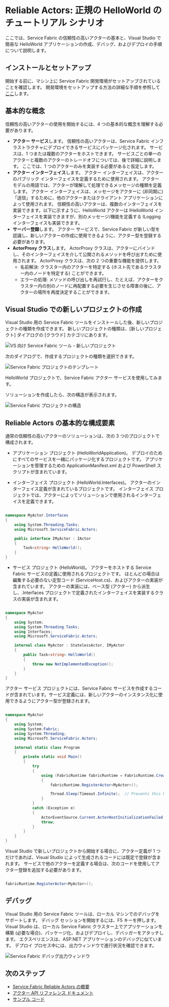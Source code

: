 <properties
   pageTitle="信頼性の高いアクターの概要 | Microsoft Azure"
   description="このチュートリアルでは、Service Fabric Reliable Actors を使用して標準的な HelloWorld の作成、デバッグ、およびデプロイを行う手順について説明します。"
   services="service-fabric"
   documentationCenter=".net"
   authors="vturecek"
   manager="timlt"
   editor=""/>

<tags
   ms.service="service-fabric"
   ms.devlang="dotnet"
   ms.topic="article"
   ms.tgt_pltfrm="NA"
   ms.workload="NA"
   ms.date="11/13/2015"
   ms.author="vturecek"/>

# Reliable Actors: 正規の HelloWorld のチュートリアル シナリオ
ここでは、Service Fabric の信頼性の高いアクターの基本と、Visual Studio で簡易な HelloWorld アプリケーションの作成、デバッグ、およびデプロイの手順について説明します。

## インストールとセットアップ
開始する前に、マシン上に Service Fabric 開発環境がセットアップされていることを確認します。
開発環境をセットアップする方法の詳細な手順を参照して [ここ](service-fabric-get-started.md)します。

## 基本的な概念
信頼性の高いアクターの使用を開始するには、4 つの基本的な概念を理解する必要があります。

* **アクター サービス**します。 信頼性の高いアクターは、Service Fabric インフラストラクチャにデプロイできるサービスにパッケージ化されます。 サービスは、1 つまたは複数のアクターをホストできます。 サービスごとの単一のアクターと複数のアクターのトレードオフについては、後で詳細に説明します。 ここでは、1 つのアクターのみを実装する必要があると仮定します。
* **アクター インターフェイス**します。 アクター インターフェイスは、アクターのパブリック インターフェイスを定義するために使用されます。 アクター モデルの用語では、アクターが理解して処理できるメッセージの種類を定義します。 アクター インターフェイスは、メッセージをアクターに (非同期に)「送信」するために、他のアクターまたはクライアント アプリケーションによって使用されます。 信頼性の高いアクターは、複数のインターフェイスを実装できます。以下に示すように、HelloWorld アクターは IHelloWorld インターフェイスを実装できますが、別のメッセージ/機能を定義する ILogging インターフェイスも実装できます。
* **サーバー登録**します。 アクター サービスで、Service Fabric が新しい型を認識し、新しいアクターの作成に使用できるように、アクター型を登録する必要があります。
* **ActorProxy クラス**します。 ActorProxy クラスは、アクターにバインドし、そのインターフェイスを介して公開されるメソッドを呼び出すために使用されます。 ActorProxy クラスは、次の 2 つの重要な機能を提供します。
    * 名前解決: クラスター内のアクターを特定する (ホスト先であるクラスター内のノードを特定する) ことができます。
    * エラーの処理: メソッドの呼び出しを再試行し、たとえば、アクターをクラスター内の別のノードに再配置する必要を生じさせる障害の後に、アクターの場所を再度決定することができます。

## Visual Studio での新しいプロジェクトの作成
Visual Studio 用の Service Fabric ツールをインストールした後、新しいプロジェクトの種類を作成できます。 新しいプロジェクトの種類は、[新しいプロジェクト] ダイアログの [クラウド] カテゴリにあります。


![VS 向け Service Fabric ツール - 新しいプロジェクト][1]

次のダイアログで、作成するプロジェクトの種類を選択できます。

![Service Fabric プロジェクトのテンプレート][5]

HelloWorld プロジェクトで、Service Fabric アクター サービスを使用してみます。

ソリューションを作成したら、次の構造が表示されます。

![Service Fabric プロジェクトの構造][2]

## Reliable Actors の基本的な構成要素

通常の信頼性の高いアクターのソリューションは、次の 3 つのプロジェクトで構成されます。

* アプリケーション プロジェクト (HelloWorldApplication)。 デプロイのためにすべてのサービスを一緒にパッケージ化するプロジェクトです。 アプリケーションを管理するための ApplicationManifest.xml および PowerShell スクリプトが含まれています。

* インターフェイス プロジェクト (HelloWorld.Interfaces)。 アクターのインターフェイス定義が含まれているプロジェクトです。 インターフェイス プロジェクトでは、アクターによってソリューションで使用されるインターフェイスを定義できます。

```csharp

namespace MyActor.Interfaces
{
    using System.Threading.Tasks;
    using Microsoft.ServiceFabric.Actors;

    public interface IMyActor : IActor
    {
        Task<string> HelloWorld();
    }
}

```

* サービス プロジェクト (HelloWorld)。 アクターをホストする Service Fabric サービスの定義に使用されるプロジェクトです。 ほとんどの場合は編集する必要のない定型コード (ServiceHost.cs)、およびアクターの実装が含まれています。 アクターの実装には、ベース型 (アクター) から派生し、.Interfaces プロジェクトで定義されたインターフェイスを実装するクラスの実装が含まれます。

```csharp

namespace MyActor
{
    using System;
    using System.Threading.Tasks;
    using Interfaces;
    using Microsoft.ServiceFabric.Actors;

    internal class MyActor : StatelessActor, IMyActor
    {
        public Task<string> HelloWorld()
        {
            throw new NotImplementedException();
        }
    }
}

```

アクター サービス プロジェクトには、Service Fabric サービスを作成するコードが含まれています。サービス定義には、新しいアクターのインスタンス化に使用できるようにアクター型が登録されます。

```csharp

namespace MyActor
{
    using System;
    using System.Fabric;
    using System.Threading;
    using Microsoft.ServiceFabric.Actors;

    internal static class Program
    {
        private static void Main()
        {
            try
            {
                using (FabricRuntime fabricRuntime = FabricRuntime.Create())
                {
                    fabricRuntime.RegisterActor<MyActor>();

                    Thread.Sleep(Timeout.Infinite);  // Prevents this host process from terminating so services keeps running.
                }
            }
            catch (Exception e)
            {
                ActorEventSource.Current.ActorHostInitializationFailed(e.ToString());
                throw;
            }
        }
    }
}

```

Visual Studio で新しいプロジェクトから開始する場合に、アクター定義が 1 つだけであれば、Visual Studio によって生成されるコードには既定で登録が含まれます。 サービスで他のアクターを定義する場合は、次のコードを使用してアクター登録を追加する必要があります。

```csharp

fabricRuntime.RegisterActor<MyActor>();


```

## デバッグ

Visual Studio 用の Service Fabric ツールは、ローカル マシンでのデバッグをサポートします。 デバッグ セッションを開始するには、F5 キーを押します。 Visual Studio は、ローカル Service Fabric クラスター上でアプリケーションを構築 (必要な場合)、パッケージ化、およびデプロイし、デバッガーをアタッチします。 エクスペリエンスは、ASP.NET アプリケーションのデバッグに似ています。
デプロイ プロセス中には、出力ウィンドウで進行状況を確認できます。

![Service Fabric デバッグ出力ウィンドウ][3]


## 次のステップ

- [Service Fabric Reliable Actors の概要](service-fabric-reliable-actors-introduction.md)
- [アクター API リファレンス ドキュメント](https://msdn.microsoft.com/library/azure/dn971626.aspx)
- [サンプル コード](https://github.com/Azure/servicefabric-samples)


<!--Image references-->
[1]: ./media/service-fabric-reliable-actors-get-started/reliable-actors-newproject.PNG
[2]: ./media/service-fabric-reliable-actors-get-started/reliable-actors-projectstructure.PNG
[3]: ./media/service-fabric-reliable-actors-get-started/debugging-output.PNG
[4]: ./media/service-fabric-reliable-actors-get-started/vs-context-menu.png
[5]: ./media/service-fabric-reliable-actors-get-started/reliable-actors-newproject1.PNG


